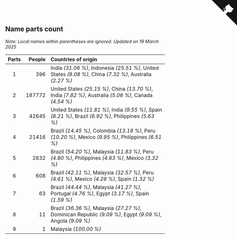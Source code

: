 ## Name parts count

*Note: Local names within parentheses are ignored.*
*Updated on 19 March 2025*

| Parts | People | Countries of origin |
| :--: | ---: | :--- |
| 1 | 396 | India *(31.06 %)*, Indonesia *(25.51 %)*, United States *(8.08 %)*, China *(7.32 %)*, Australia *(2.27 %)* |
| 2 | 187772 | United States *(25.15 %)*, China *(13.70 %)*, India *(7.82 %)*, Australia *(5.06 %)*, Canada *(4.54 %)* |
| 3 | 42645 | United States *(11.81 %)*, India *(9.55 %)*, Spain *(8.21 %)*, Brazil *(6.92 %)*, Philippines *(5.63 %)* |
| 4 | 21416 | Brazil *(14.45 %)*, Colombia *(13.18 %)*, Peru *(10.20 %)*, Mexico *(9.95 %)*, Philippines *(6.51 %)* |
| 5 | 2832 | Brazil *(54.20 %)*, Malaysia *(11.83 %)*, Peru *(4.80 %)*, Philippines *(4.63 %)*, Mexico *(3.32 %)* |
| 6 | 608 | Brazil *(42.11 %)*, Malaysia *(32.57 %)*, Peru *(4.61 %)*, Mexico *(4.28 %)*, Spain *(1.32 %)* |
| 7 | 63 | Brazil *(44.44 %)*, Malaysia *(41.27 %)*, Portugal *(4.76 %)*, Egypt *(3.17 %)*, Spain *(1.59 %)* |
| 8 | 11 | Brazil *(36.36 %)*, Malaysia *(27.27 %)*, Dominican Republic *(9.09 %)*, Egypt *(9.09 %)*, Angola *(9.09 %)* |
| 9 | 1 | Malaysia *(100.00 %)* |


<a href="https://github.com/JustinTimeCuber/wca_statistics" class="github-corner" aria-label="View source on Github"><svg width="80" height="80" viewBox="0 0 250 250" style="fill:#151513; color:#fff; position: absolute; top: 0; border: 0; right: 0;" aria-hidden="true"><path d="M0,0 L115,115 L130,115 L142,142 L250,250 L250,0 Z"></path><path d="M128.3,109.0 C113.8,99.7 119.0,89.6 119.0,89.6 C122.0,82.7 120.5,78.6 120.5,78.6 C119.2,72.0 123.4,76.3 123.4,76.3 C127.3,80.9 125.5,87.3 125.5,87.3 C122.9,97.6 130.6,101.9 134.4,103.2" fill="currentColor" style="transform-origin: 130px 106px;" class="octo-arm"></path><path d="M115.0,115.0 C114.9,115.1 118.7,116.5 119.8,115.4 L133.7,101.6 C136.9,99.2 139.9,98.4 142.2,98.6 C133.8,88.0 127.5,74.4 143.8,58.0 C148.5,53.4 154.0,51.2 159.7,51.0 C160.3,49.4 163.2,43.6 171.4,40.1 C171.4,40.1 176.1,42.5 178.8,56.2 C183.1,58.6 187.2,61.8 190.9,65.4 C194.5,69.0 197.7,73.2 200.1,77.6 C213.8,80.2 216.3,84.9 216.3,84.9 C212.7,93.1 206.9,96.0 205.4,96.6 C205.1,102.4 203.0,107.8 198.3,112.5 C181.9,128.9 168.3,122.5 157.7,114.1 C157.9,116.9 156.7,120.9 152.7,124.9 L141.0,136.5 C139.8,137.7 141.6,141.9 141.8,141.8 Z" fill="currentColor" class="octo-body"></path></svg></a><style>.github-corner:hover .octo-arm{animation:octocat-wave 560ms ease-in-out}@keyframes octocat-wave{0%,100%{transform:rotate(0)}20%,60%{transform:rotate(-25deg)}40%,80%{transform:rotate(10deg)}}@media (max-width:500px){.github-corner:hover .octo-arm{animation:none}.github-corner .octo-arm{animation:octocat-wave 560ms ease-in-out}}</style>
